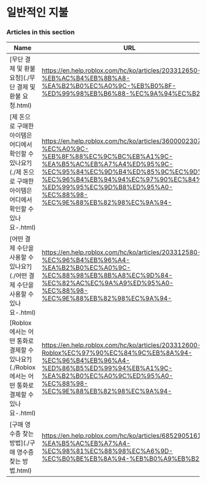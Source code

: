 # 일반적인 지불  
### Articles in this section
Name|URL
-|-
[무단 결제 및 환불 요청](./무단 결제 및 환불 요청.html) |https://en.help.roblox.com/hc/ko/articles/203312650-%EB%AC%B4%EB%8B%A8-%EA%B2%B0%EC%A0%9C-%EB%B0%8F-%ED%99%98%EB%B6%88-%EC%9A%94%EC%B2%AD
[제 돈으로 구매한 아이템은 어디에서 확인할 수 있나요?](./제 돈으로 구매한 아이템은 어디에서 확인할 수 있나요-.html) |https://en.help.roblox.com/hc/ko/articles/360000230723-%EC%A0%9C-%EB%8F%88%EC%9C%BC%EB%A1%9C-%EA%B5%AC%EB%A7%A4%ED%95%9C-%EC%95%84%EC%9D%B4%ED%85%9C%EC%9D%80-%EC%96%B4%EB%94%94%EC%97%90%EC%84%9C-%ED%99%95%EC%9D%B8%ED%95%A0-%EC%88%98-%EC%9E%88%EB%82%98%EC%9A%94-
[어떤 결제 수단을 사용할 수 있나요?](./어떤 결제 수단을 사용할 수 있나요-.html) |https://en.help.roblox.com/hc/ko/articles/203312580-%EC%96%B4%EB%96%A4-%EA%B2%B0%EC%A0%9C-%EC%88%98%EB%8B%A8%EC%9D%84-%EC%82%AC%EC%9A%A9%ED%95%A0-%EC%88%98-%EC%9E%88%EB%82%98%EC%9A%94-
[Roblox에서는 어떤 통화로 결제할 수 있나요?](./Roblox에서는 어떤 통화로 결제할 수 있나요-.html) |https://en.help.roblox.com/hc/ko/articles/203312600-Roblox%EC%97%90%EC%84%9C%EB%8A%94-%EC%96%B4%EB%96%A4-%ED%86%B5%ED%99%94%EB%A1%9C-%EA%B2%B0%EC%A0%9C%ED%95%A0-%EC%88%98-%EC%9E%88%EB%82%98%EC%9A%94-
[구매 영수증 찾는 방법](./구매 영수증 찾는 방법.html) |https://en.help.roblox.com/hc/ko/articles/6852905161876-%EA%B5%AC%EB%A7%A4-%EC%98%81%EC%88%98%EC%A6%9D-%EC%B0%BE%EB%8A%94-%EB%B0%A9%EB%B2%95